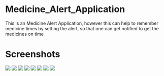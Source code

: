 # Medicine_Alert_Application
This is an Medicine Alert Application, however this can help to remember medicine times by setting the alert, so that one can get notified to get the medicines on time

# Screenshots

![](Screenshot_1570308451.png)
![](Screenshot_1570308456.png)
![](Screenshot_1570308462.png)
![](Screenshot_1570308477.png)
![](Screenshot_1570308481.png)
![](Screenshot_1570308509.png)
![](Screenshot_1570308528.png)
![](Screenshot_1570308543.png)





